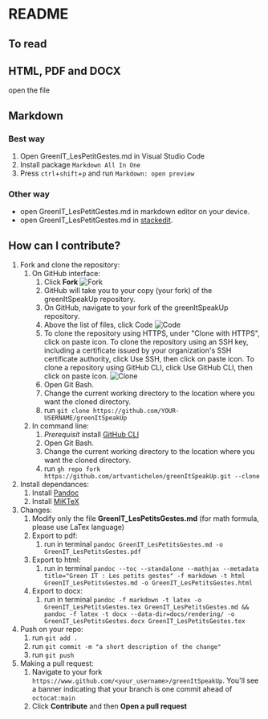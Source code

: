 # README

## To read

## HTML, PDF and DOCX

open the file

## Markdown

### Best way

1. Open GreenIT_LesPetitGestes.md in Visual Studio Code
2. Install package `Markdown All In One`
3. Press `ctrl`+`shift`+`p` and run `Markdown: open preview`

### Other way

- open GreenIT_LesPetitGestes.md in markdown editor on your device.
- open GreenIT_LesPetitGestes.md in [stackedit](https://stackedit.io/app#).

## How can I contribute?

1. Fork and clone the repository:
   1. On GitHub interface:
      1. Click **Fork** ![Fork](https://docs.github.com/assets/images/help/repository/fork_button.jpg)
      2. GitHub will take you to your copy (your fork) of the greenItSpeakUp repository.
      3. On GitHub, navigate to your fork of the greenItSpeakUp repository.
      4. Above the list of files, click Code ![Code](https://docs.github.com/assets/images/help/repository/code-button.png)
      5. To clone the repository using HTTPS, under "Clone with HTTPS", click on paste icon. To clone the repository using an SSH key, including a certificate issued by your organization's SSH certificate authority, click Use SSH, then click on paste icon. To clone a repository using GitHub CLI, click Use GitHub CLI, then click on paste icon. ![Clone](https://docs.github.com/assets/images/help/repository/https-url-clone.png)
      6. Open Git Bash.
      7. Change the current working directory to the location where you want the cloned directory.
      8. run `git clone https://github.com/YOUR-USERNAME/greenItSpeakUp`
   2. In command line:
      1. *Prerequisit* install [GitHub CLI](https://cli.github.com/)
      2. Open Git Bash.
      7. Change the current working directory to the location where you want the cloned directory.
      3. run `gh repo fork https://github.com/artvantichelen/greenItSpeakUp.git --clone`
2. Install dependances:
   1. Install [Pandoc](https://pandoc.org/installing.html)
   2. Install [MiKTeX](https://miktex.org/download)
3. Changes:
   1. Modify only the file **GreenIT_LesPetitsGestes.md** (for math formula, please use LaTex language)
   2. Export to pdf:
      1. run in terminal `pandoc GreenIT_LesPetitsGestes.md -o GreenIT_LesPetitsGestes.pdf`
   3. Export to html:
      1. run in terminal `pandoc --toc --standalone --mathjax --metadata title="Green IT : Les petits gestes" -f markdown -t html GreenIT_LesPetitsGestes.md -o GreenIT_LesPetitsGestes.html`
   5. Export to docx:
      1. run in terminal `pandoc -f markdown -t latex -o GreenIT_LesPetitsGestes.tex GreenIT_LesPetitsGestes.md && pandoc -f latex -t docx --data-dir=docs/rendering/ -o GreenIT_LesPetitsGestes.docx GreenIT_LesPetitsGestes.tex`
4. Push on your repo:
   1. run `git add .`
   2. run `git commit -m "a short description of the change"`
   3. run `git push`
5. Making a pull request:
   1. Navigate to your fork `https://www.github.com/<your_username>/greenItSpeakUp`. You'll see a banner indicating that your branch is one commit ahead of `octocat:main`
   2. Click **Contribute** and then **Open a pull request**
